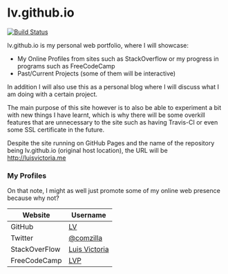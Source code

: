 # lv.github.io

[![Build Status](https://travis-ci.com/LV/lv.github.io.svg?branch=master)](https://travis-ci.com/LV/lv.github.io)

lv.github.io is my personal web portfolio, where I will showcase:

- My Online Profiles from sites such as StackOverflow or my progress in programs such as FreeCodeCamp
- Past/Current Projects (some of them will be interactive)

In addition I will also use this as a personal blog where I will discuss what I am doing with a certain project.

The main purpose of this site however is to also be able to experiment a bit with new things I have learnt, which is why there will be some overkill features that are unnecessary to the site such as having Travis-CI or even some SSL certificate in the future.

Despite the site running on GitHub Pages and the name of the repository being lv.github.io (original host location), the URL will be http://luisvictoria.me

### My Profiles

On that note, I might as well just promote some of my online web presence because why not?

| Website | Username |
| ------- | -------- |
| GitHub | [LV](https://github.com/lv) |
| Twitter | [@comzilla](https://twitter.com/comzilla) |
| StackOverFlow | [Luis Victoria](https://stackoverflow.com/users/6442002/luis-victoria) |
| FreeCodeCamp | [LVP](https://www.freecodecamp.org/lvp) |
